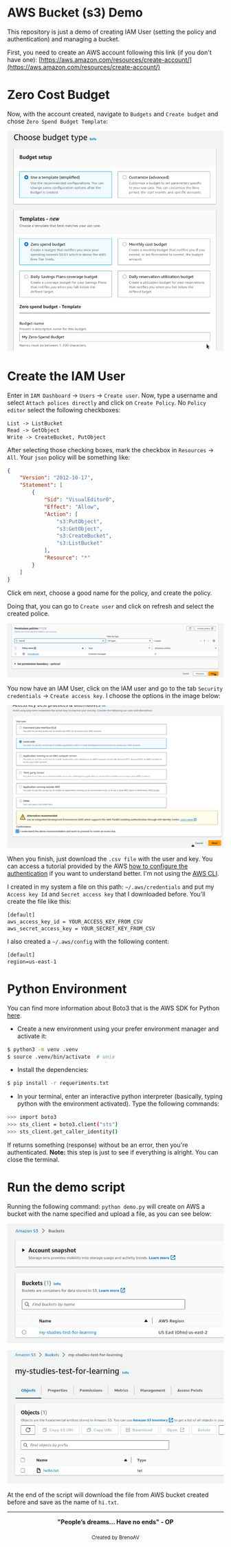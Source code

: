 # AWS Bucket (s3) Demo

This repository is just a demo of creating IAM User (setting the policy and authentication) and managing a bucket.

First, you need to create an AWS account following this link (if you don't have one): [https://aws.amazon.com/resources/create-account/](https://aws.amazon.com/resources/create-account/)

# Zero Cost Budget

Now, with the account created, navigate to `Budgets` and `Create budget` and chose `Zero Spend Budget Template`:

![Zero Spend Budget Template](imgs/zero-spend-budget.png)

# Create the IAM User

Enter in `IAM Dashboard` &rarr; `Users` &rarr; `Create user`. Now, type a username and select `Attach polices directly` and click on `Create Policy`. No `Policy editor` select the following checkboxes:

```
List -> ListBucket
Read -> GetObject
Write -> CreateBucket, PutObject
```

After selecting those checking boxes, mark the checkbox in `Resources` &rarr; `All`. Your `json` policy will be something like:

```json
{
	"Version": "2012-10-17",
	"Statement": [
		{
			"Sid": "VisualEditor0",
			"Effect": "Allow",
			"Action": [
				"s3:PutObject",
				"s3:GetObject",
				"s3:CreateBucket",
				"s3:ListBucket"
			],
			"Resource": "*"
		}
	]
}
```

Click em next, choose a good name for the policy, and create the policy.

Doing that, you can go to `Create user` and click on refresh and select the created police.

![Choosing the selected policy](imgs/choosing-police-iam-user.png)

You now have an IAM User, click on the IAM user and go to the tab `Security credentials` &rarr; `Create access key`. I choose the options in the image below:

![Creating accessing key](imgs/access-key.png)

When you finish, just download the `.csv file` with the user and key. You can access a tutorial provided by the AWS [how to configure the authentication](https://boto3.amazonaws.com/v1/documentation/api/latest/guide/quickstart.html) if you want to understand better. I'm not using the [AWS CLI](http://aws.amazon.com/cli/).

I created in my system a file on this path: `~/.aws/credentials` and put my `Access key Id` and `Secret access key` that I downloaded before. You'll create the file like this:

```
[default]
aws_access_key_id = YOUR_ACCESS_KEY_FROM_CSV
aws_secret_access_key = YOUR_SECRET_KEY_FROM_CSV
```

I also created a `~/.aws/config` with the following content:

```
[default]
region=us-east-1
```

# Python Environment

You can find more information about Boto3 that is the AWS SDK for Python [here](https://github.com/boto/boto3).

- Create a new environment using your prefer environment manager and activate it:
 
```bash
$ python3 -m venv .venv
$ source .venv/bin/activate  # unix
```

- Install the dependencies:

```bash
$ pip install -r requeriments.txt
```

- In your terminal, enter an interactive python interpreter (basically, typing python with the environment activated). Type the following commands:

```bash
>>> import boto3
>>> sts_client = boto3.client("sts")
>>> sts_client.get_caller_identity()
```

If returns something (response) without be an error, then you're authenticated. **Note:** this step is just to see if everything is alright. You can close the terminal.

# Run the demo script

Running the following command: `python demo.py` will create on AWS a bucket with the name specified and upload a file, as you can see below:

![AWS Bucket created and file uploaded](imgs/bucket-created-aws.png)

![AWS File on bucket](imgs/bucket-file-aws.png)

At the end of the script will download the file from AWS bucket created before and save as the name of `hi.txt`.

---
<div align="center">
  <strong>"People’s dreams... Have no ends" - OP</strong>
</div>
<p align="center">
  <sub>Created by BrenoAV</sub>
</p>